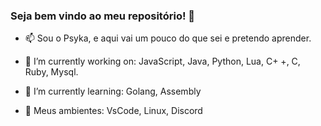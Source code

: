 ### Seja bem vindo ao meu repositório! 👋


- 📫 Sou o Psyka, e aqui vai um pouco do que sei e pretendo aprender.

- 🔭 I’m currently working on: JavaScript, Java, Python, Lua, C+ +, C,  Ruby, Mysql.
- 🌱 I’m currently learning: Golang, Assembly
- 👯 Meus ambientes: VsCode, Linux, Discord
